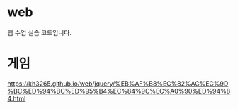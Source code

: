 # web
웹 수업 실습 코드입니다.
# 게임
https://kh3265.github.io/web/jquery/%EB%AF%B8%EC%82%AC%EC%9D%BC%ED%94%BC%ED%95%B4%EC%84%9C%EC%A0%90%ED%94%84.html